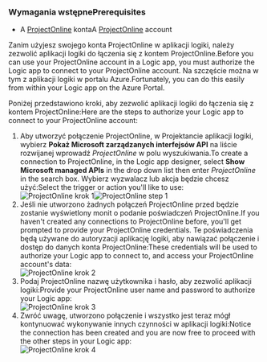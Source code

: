 ### <a name="prerequisites"></a><span data-ttu-id="8d961-101">Wymagania wstępne</span><span class="sxs-lookup"><span data-stu-id="8d961-101">Prerequisites</span></span>
* <span data-ttu-id="8d961-102">A [ProjectOnline](https://products.office.com/Project/project-online-with-project-for-office-365) konta</span><span class="sxs-lookup"><span data-stu-id="8d961-102">A [ProjectOnline](https://products.office.com/Project/project-online-with-project-for-office-365) account</span></span> 

<span data-ttu-id="8d961-103">Zanim użyjesz swojego konta ProjectOnline w aplikacji logiki, należy zezwolić aplikacji logiki do łączenia się z kontem ProjectOnline.</span><span class="sxs-lookup"><span data-stu-id="8d961-103">Before you can use your ProjectOnline account in a Logic app, you must authorize the Logic app to connect to your ProjectOnline account.</span></span> <span data-ttu-id="8d961-104">Na szczęście można w tym z aplikacji logiki w portalu Azure.</span><span class="sxs-lookup"><span data-stu-id="8d961-104">Fortunately, you can do this easily from within your Logic app on the Azure Portal.</span></span> 

<span data-ttu-id="8d961-105">Poniżej przedstawiono kroki, aby zezwolić aplikacji logiki do łączenia się z kontem ProjectOnline:</span><span class="sxs-lookup"><span data-stu-id="8d961-105">Here are the steps to authorize your Logic app to connect to your ProjectOnline account:</span></span>

1. <span data-ttu-id="8d961-106">Aby utworzyć połączenie ProjectOnline, w Projektancie aplikacji logiki, wybierz **Pokaż Microsoft zarządzanych interfejsów API** na liście rozwijanej wprowadź *ProjectOnline* w polu wyszukiwania.</span><span class="sxs-lookup"><span data-stu-id="8d961-106">To create a connection to ProjectOnline, in the Logic app designer, select **Show Microsoft managed APIs** in the drop down list then enter *ProjectOnline* in the search box.</span></span> <span data-ttu-id="8d961-107">Wybierz wyzwalacz lub akcja będzie chcesz użyć:</span><span class="sxs-lookup"><span data-stu-id="8d961-107">Select the trigger or action you'll like to use:</span></span>  
   <span data-ttu-id="8d961-108">![ProjectOnline krok 1](./media/connectors-create-api-projectonline/projectonline-1.png)</span><span class="sxs-lookup"><span data-stu-id="8d961-108">![ProjectOnline step 1](./media/connectors-create-api-projectonline/projectonline-1.png)</span></span>
2. <span data-ttu-id="8d961-109">Jeśli nie utworzono żadnych połączeń ProjectOnline przed będzie zostanie wyświetlony monit o podanie poświadczeń ProjectOnline.</span><span class="sxs-lookup"><span data-stu-id="8d961-109">If you haven't created any connections to ProjectOnline before, you'll get prompted to provide your ProjectOnline credentials.</span></span> <span data-ttu-id="8d961-110">Te poświadczenia będą używane do autoryzacji aplikację logiki, aby nawiązać połączenie i dostęp do danych konta ProjectOnline:</span><span class="sxs-lookup"><span data-stu-id="8d961-110">These credentials will be used to authorize your Logic app to connect to, and access your ProjectOnline account's data:</span></span>  
   ![ProjectOnline krok 2](./media/connectors-create-api-projectonline/projectonline-2.png)
3. <span data-ttu-id="8d961-112">Podaj ProjectOnline nazwę użytkownika i hasło, aby zezwolić aplikacji logiki:</span><span class="sxs-lookup"><span data-stu-id="8d961-112">Provide your ProjectOnline user name and password to authorize your Logic app:</span></span>  
   ![ProjectOnline krok 3](./media/connectors-create-api-projectonline/projectonline-3.png)   
4. <span data-ttu-id="8d961-114">Zwróć uwagę, utworzono połączenie i wszystko jest teraz mógł kontynuować wykonywanie innych czynności w aplikacji logiki:</span><span class="sxs-lookup"><span data-stu-id="8d961-114">Notice the connection has been created and you are now free to proceed with the other steps in your Logic app:</span></span>  
   ![ProjectOnline krok 4](./media/connectors-create-api-projectonline/projectonline-4.png)   

